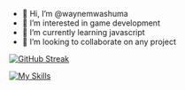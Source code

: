 - 👋 Hi, I’m @waynemwashuma
- 👀 I’m interested in game development
- 🌱 I’m currently learning javascript
- 💞️ I’m looking to collaborate on any project

[![GitHub Streak](https://github-readme-streak-stats.herokuapp.com?user=waynemwashuma&theme=radical&exclude_days=Sun)](https://git.io/streak-stats)

[![My Skills](https://skillicons.dev/icons?i=js,html,css,wasm,php,nodejs,react,express,redis,mysql,rollup,vite,git)](https://skillicons.dev)
